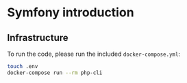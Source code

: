 # Symfony introduction

## Infrastructure
To run the code, please run the included `docker-compose.yml`:
```bash
touch .env
docker-compose run --rm php-cli
``` 
